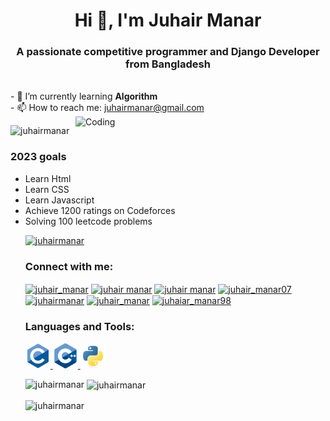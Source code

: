 <h1 align="center">Hi 👋, I'm Juhair Manar</h1>
<h3 align="center">A passionate competitive programmer and Django Developer from Bangladesh</h3><br>
- 🌱 I’m currently learning <strong>Algorithm</strong><br>
- 📫 How to reach me: <a href="mailto:juhairmanar@gmail.com">juhairmanar@gmail.com</a>
<img align="right" alt="Coding" width="400" src="https://t3.ftcdn.net/jpg/02/24/60/00/360_F_224600069_W7lxO3jE7CZ5s3izuhIoK5uSrDUz9x6W.jpg">

<p align="left"> <img src="https://komarev.com/ghpvc/?username=juhairmanar&label=Profile%20views&color=0e75b6&style=flat" alt="juhairmanar" /> </p>
<h3>2023 goals</h3>
<ul>
  <li>Learn Html</li>
  <li>Learn CSS</li>
  <li>Learn Javascript</li>
  <li>Achieve 1200 ratings on Codeforces</li>
  <li>Solving 100 leetcode problems</li>

<p align="left"> <a href="https://github.com/ryo-ma/github-profile-trophy"><img src="https://github-profile-trophy.vercel.app/?username=juhairmanar" alt="juhairmanar" /></a> </p>


<h3 align="left">Connect with me:</h3>
<p align="left">
<a href="https://twitter.com/juhair_manar" target="blank"><img align="center" src="https://raw.githubusercontent.com/rahuldkjain/github-profile-readme-generator/master/src/images/icons/Social/twitter.svg" alt="juhair_manar" height="30" width="40" /></a>
<a href="https://linkedin.com/in/juhair manar" target="blank"><img align="center" src="https://raw.githubusercontent.com/rahuldkjain/github-profile-readme-generator/master/src/images/icons/Social/linked-in-alt.svg" alt="juhair manar" height="30" width="40" /></a>
<a href="https://fb.com/juhair manar" target="blank"><img align="center" src="https://raw.githubusercontent.com/rahuldkjain/github-profile-readme-generator/master/src/images/icons/Social/facebook.svg" alt="juhair manar" height="30" width="40" /></a>
<a href="https://www.codechef.com/users/juhair_manar07" target="blank"><img align="center" src="https://cdn.jsdelivr.net/npm/simple-icons@3.1.0/icons/codechef.svg" alt="juhair_manar07" height="30" width="40" /></a>
<a href="https://www.hackerrank.com/juhairmanar" target="blank"><img align="center" src="https://raw.githubusercontent.com/rahuldkjain/github-profile-readme-generator/master/src/images/icons/Social/hackerrank.svg" alt="juhairmanar" height="30" width="40" /></a>
<a href="https://codeforces.com/profile/juhair_manar" target="blank"><img align="center" src="https://raw.githubusercontent.com/rahuldkjain/github-profile-readme-generator/master/src/images/icons/Social/codeforces.svg" alt="juhair_manar" height="30" width="40" /></a>
<a href="https://www.leetcode.com/juhaiar_manar98" target="blank"><img align="center" src="https://raw.githubusercontent.com/rahuldkjain/github-profile-readme-generator/master/src/images/icons/Social/leet-code.svg" alt="juhaiar_manar98" height="30" width="40" /></a>
</p>

<h3 align="left">Languages and Tools:</h3>
<p align="left"> <a href="https://www.cprogramming.com/" target="_blank" rel="noreferrer"> <img src="https://raw.githubusercontent.com/devicons/devicon/master/icons/c/c-original.svg" alt="c" width="40" height="40"/> </a> <a href="https://www.w3schools.com/cpp/" target="_blank" rel="noreferrer"> <img src="https://raw.githubusercontent.com/devicons/devicon/master/icons/cplusplus/cplusplus-original.svg" alt="cplusplus" width="40" height="40"/> </a> <a href="https://www.python.org" target="_blank" rel="noreferrer"> <img src="https://raw.githubusercontent.com/devicons/devicon/master/icons/python/python-original.svg" alt="python" width="40" height="40"/> </a> </p>

<p><img align="left" src="https://github-readme-stats.vercel.app/api/top-langs?username=juhairmanar&show_icons=true&locale=en&layout=compact" alt="juhairmanar" /></p>

<p>&nbsp;<img align="center" src="https://github-readme-stats.vercel.app/api?username=juhairmanar&show_icons=true&locale=en" alt="juhairmanar" /></p>

<p><img align="center" src="https://github-readme-streak-stats.herokuapp.com/?user=juhairmanar&" alt="juhairmanar" /></p>
